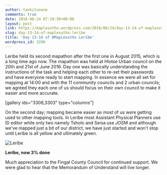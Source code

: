 ```yaml
---
author: tankituoane
comments: true
date: 2016-06-24 07:10:50+00:00
layout: post
link: https://maplesotho.wordpress.com/2016/06/24/day-13-14-of-maplesotho-leribe/
slug: day-13-14-of-maplesotho-leribe
title: 'Day 13-14 of #MapLesotho Leribe'
wordpress_id: 3290
---
```


Leribe held its second mapathon after the first one in August 2015, which is a long time ago now. The mapathon was held at Hlotse Urban council on the 20th and 21st of June 2016. Day one was basically understanding the instructions of the task and helping each other to re-set their passwords and have everyone ready to start mapping. In essence we were all set for mapping at 14:00 and with the 11 community councils and 2 urban councils; we agreed they each one of us should focus on their own council to make it easier and more accurate.

[gallery ids="3306,3303" type="columns"]

On the second day; mapping became easier as most of us were getting used to other mapping tools. In Leribe most Assistant Physical Planners use ID editor while only two namely Tsholo and Seisa use JOSM and although we've mapped just a bit of our district, we have just started and won't stop until Leribe is all yellow and ultimately green.

![Leribe](https://maplesotho.files.wordpress.com/2016/06/leribe.jpg) 

**Leribe, now 3% done**

Much appreciation to the Fingal County Council for continued support. We were glad to hear that the Memorandum of Understand will live longer.
